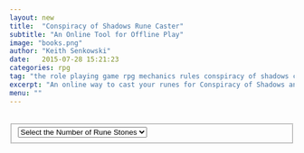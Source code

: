 ```yaml
---
layout: new
title:  "Conspiracy of Shadows Rune Caster"
subtitle: "An Online Tool for Offline Play"
image: "books.png"
author: "Keith Senkowski"
date:   2015-07-28 15:21:23
categories: rpg
tag: "the role playing game rpg mechanics rules conspiracy of shadows core rune caster dice"
excerpt: "An online way to cast your runes for Conspiracy of Shadows and Conspiracy of Shadows: Apprentice"
menu: ""
---
```

<article class="content single">
<section class="block gutters clearfix">
	<aside class="span-3 col empty">&nbsp;
	</aside>
	<div class="span-6 col">
		<div id="throw-stones">
			<fieldset>
				<select class="text-center">
					<option value="0">Select the Number of Rune Stones</option>
					<option value="1">1</option>
					<option value="2">2</option>
					<option value="3">3</option>
					<option value="4">4</option>
					<option value="5">5</option>
					<option value="6">6</option>
					<option value="7">7</option>
					<option value="8">8</option>
					<option value="9">9</option>
					<option value="10">10</option>
					<option value="11">11</option>
					<option value="12">12</option>
					<option value="13">13</option>
					<option value="14">14</option>
					<option value="15">15</option>
					<option value="16">16</option>
					<option value="17">17</option>
					<option value="18">18</option>
					<option value="19">19</option>
					<option value="20">20</option>
					<option value="21">21</option>
					<option value="22">22</option>
					<option value="23">23</option>
					<option value="24">24</option>
					<option value="25">25</option>
				</select>
			</fieldset>
		</div>
		<ul id="rune-stone-results"></ul>
	</div>
	<aside class="span-3 col empty">&nbsp;
	</aside>	
</section>
<div class="divider"></div>	
</article>
